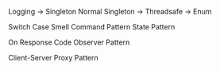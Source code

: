 Logging -> Singleton
    Normal Singleton -> Threadsafe -> Enum

Switch Case Smell
    Command Pattern
    State Pattern

On Response Code
    Observer Pattern

Client-Server
    Proxy Pattern
